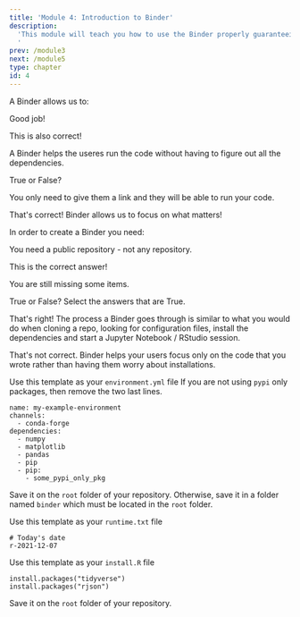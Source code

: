 ```yaml
---
title: 'Module 4: Introduction to Binder'
description:
  'This module will teach you how to use the Binder properly guaranteeing reproducibility of your notebooks and repositories.
  '
prev: /module3
next: /module5
type: chapter
id: 4
---
```


<exercise id="0" title="Learning Outcomes" type="slides">

<slides source="chapter4_00_learning_outcomes">
</slides>

</exercise>

<exercise id="1" title="Introduction to Binder" type="slides">

<slides source="chapter4_01_introduction_to_binder">
</slides>

</exercise>

<exercise id="2" title="Trivia Time!">

A Binder allows us to:

<choice id="1">
<opt text="Reproduce the environment we are working in and allow others to run our Jupyter Notebooks or R scripts."  correct="true">

Good job!

</opt>

<opt text="Deploy code, graphs, and text and allow others to run our code." correct = "true">

This is also correct!

</opt>

<opt text="Teach the users of our code how to install dependencies">

A Binder helps the useres run the code without having to figure out all the dependencies.

</opt>
</choice>

True or False? 

<choice id="2">
<opt text= "Sharing a Binder repository with another user is complicated" >
 
You only need to give them a link and they will be able to run your code.

</opt>

<opt text="With Binder, you can spend the time understanding the code rather than  understanding how to set up the environment to run the code." correct="true">

That's correct! Binder allows us to focus on what matters!

</opt>

</choice>

</exercise>

<exercise id="3" title="What Does a Binder Need?" type="slides">

<slides source="chapter4_02_what_does_a_binder_repo_need">
</slides>

</exercise>

<exercise id="4" title="Trivia Time!">

In order to create a Binder you need:

<choice id="1">
<opt text="Any Git repository, a file to share, a password.">

You need a public repository - not any repository.

</opt>

<opt text="A public Git repository, a file to share, security measures, and configuration files, a Binder Hub" correct="true">

This is the correct answer!

</opt>

<opt text="A file to share, security measures, a Binder Hub">

You are still missing some items.

</opt>
</choice>

True or False? Select the answers that are True.

<choice id="2">
<opt text= "Binder mimics human behaviour in how we clone our repositories." correct="true">
 
That's right! The process a Binder goes through is similar to what you would do when cloning a repo, looking for configuration files, install the dependencies and start a Jupyter Notebook / RStudio session.

</opt>

<opt text="With Binder, your users have to write a lot of configuration files before being able to see your work.">

That's not correct. Binder helps your users focus only on the code that you wrote rather than having them worry about installations.

</opt>

</choice>

</exercise>



<exercise id="5" title="Setting Up a Python Binder" type="slides">

<slides source="chapter4_03_python_repository">
</slides>

</exercise>

<exercise id="6" title="environment.yml template" >

Use this template as your `environment.yml` file
If you are not using `pypi` only packages, then remove the two last lines.

```
name: my-example-environment
channels:
  - conda-forge
dependencies:
  - numpy
  - matplotlib
  - pandas
  - pip
  - pip:
    - some_pypi_only_pkg
```

Save it on the `root` folder of your repository. Otherwise, save it in a folder named `binder` which must be located in the `root` folder.

</exercise>

<exercise id="7" title="Setting Up an R Binder" type="slides">

<slides source="chapter4_04_R_repository">
</slides>

</exercise>

<exercise id="8" title="runtime.txt and install.R template" >

Use this template as your `runtime.txt` file

```
# Today's date
r-2021-12-07
```

Use this template as your `install.R` file

```
install.packages("tidyverse")
install.packages("rjson")
```

Save it on the `root` folder of your repository.

</exercise>

<exercise id="9" title="Summary and Conclusions" type="slides">

<slides source="chapter4_05_summary_and_conclusions">
</slides>

</exercise>